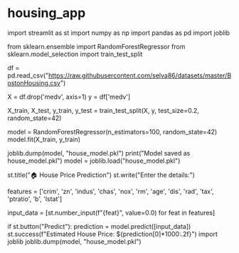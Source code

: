 # housing_app
import streamlit as st
import numpy as np
import pandas as pd
import joblib


from sklearn.ensemble import RandomForestRegressor
from sklearn.model_selection import train_test_split


df = pd.read_csv("https://raw.githubusercontent.com/selva86/datasets/master/BostonHousing.csv")


X = df.drop('medv', axis=1)
y = df['medv']


X_train, X_test, y_train, y_test = train_test_split(X, y, test_size=0.2, random_state=42)


model = RandomForestRegressor(n_estimators=100, random_state=42)
model.fit(X_train, y_train)


joblib.dump(model, "house_model.pkl")
print("Model saved as house_model.pkl")
model = joblib.load("house_model.pkl")

st.title("🏠 House Price Prediction")
st.write("Enter the details:")

features = ['crim', 'zn', 'indus', 'chas', 'nox', 'rm', 'age', 
            'dis', 'rad', 'tax', 'ptratio', 'b', 'lstat']

input_data = [st.number_input(f"{feat}", value=0.0) for feat in features]

if st.button("Predict"):
    prediction = model.predict([input_data])
    st.success(f"Estimated House Price: ${prediction[0]*1000:.2f}")
    import joblib
joblib.dump(model, "house_model.pkl")

